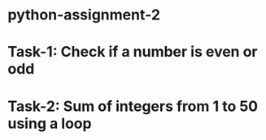 # python-assignment-2

# Task-1: Check if a number is even or odd

# Task-2: Sum of integers from 1 to 50 using a loop